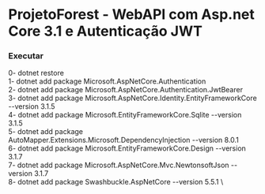 # ProjetoForest - WebAPI com Asp.net Core 3.1 e Autenticação JWT

### Executar
0- dotnet restore \
1- dotnet add package Microsoft.AspNetCore.Authentication \
2- dotnet add package Microsoft.AspNetCore.Authentication.JwtBearer \
3- dotnet add package Microsoft.AspNetCore.Identity.EntityFrameworkCore --version 3.1.5 \
4- dotnet add package Microsoft.EntityFrameworkCore.Sqlite --version 3.1.5 \
5- dotnet add package AutoMapper.Extensions.Microsoft.DependencyInjection --version 8.0.1 \
6- dotnet add package Microsoft.EntityFrameworkCore.Design --version 3.1.7 \
7- dotnet add package Microsoft.AspNetCore.Mvc.NewtonsoftJson --version 3.1.7 \
8- dotnet add package Swashbuckle.AspNetCore --version 5.5.1 \
